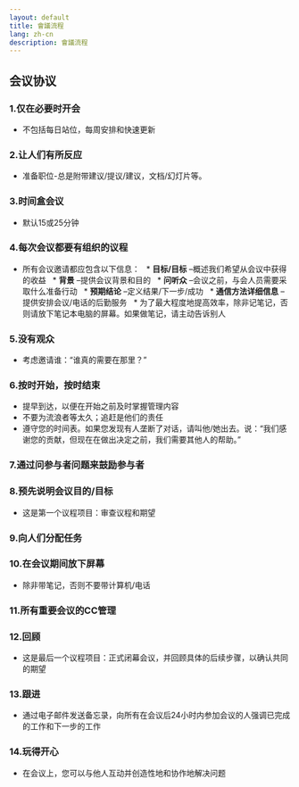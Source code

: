 ```yaml
---
layout: default
title: 會議流程
lang: zh-cn
description: 會議流程
---
```




## 会议协议

### 1.仅在必要时开会
* 不包括每日站位，每周安排和快速更新

### 2.让人们有所反应
* 准备职位-总是附带建议/提议/建议，文档/幻灯片等。

### 3.时间盒会议
* 默认15或25分钟

### 4.每次会议都要有组织的议程
* 所有会议邀请都应包含以下信息：
  * **目标/目标** –概述我们希望从会议中获得的收益
  * **背景** –提供会议背景和目的
  * **问听众** –会议之前，与会人员需要采取什么准备行动
  * **预期结论** –定义结果/下一步/成功
  * **通信方法详细信息** –提供安排会议/电话的后勤服务
  * 为了最大程度地提高效率，除非记笔记，否则请放下笔记本电脑的屏幕。如果做笔记，请主动告诉别人

### 5.没有观众
* 考虑邀请谁：“谁真的需要在那里？”

### 6.按时开始，按时结束
* 提早到达，以便在开始之前及时掌握管理内容
* 不要为流浪者等太久；追赶是他们的责任
* 遵守您的时间表。如果您发现有人垄断了对话，请叫他/她出去。说：“我们感谢您的贡献，但现在在做出决定之前，我们需要其他人的帮助。”

### 7.通过问参与者问题来鼓励参与者

### 8.预先说明会议目的/目标
* 这是第一个议程项目：审查议程和期望

### 9.向人们分配任务

### 10.在会议期间放下屏幕
* 除非带笔记，否则不要带计算机/电话

### 11.所有重要会议的CC管理

### 12.回顾
* 这是最后一个议程项目：正式闭幕会议，并回顾具体的后续步骤，以确认共同的期望

### 13.跟进
* 通过电子邮件发送备忘录，向所有在会议后24小时内参加会议的人强调已完成的工作和下一步的工作

### 14.玩得开心
* 在会议上，您可以与他人互动并创造性地和协作地解决问题


<br>


